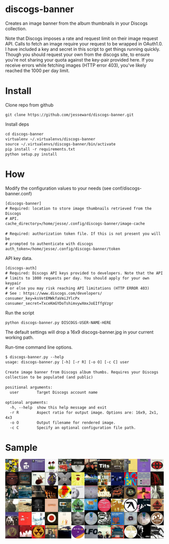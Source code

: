 discogs-banner
==============

Creates an image banner from the album thumbnails in your Discogs collection.

Note that Discogs imposes a rate and request limit on their image request API. Calls to fetch an image require your request to be wrapped in OAuth1.0. I have included a key and secret in this script to get things running quickly. Though you should request your own from the discogs site, to ensure you're not sharing your quota against the key-pair provided here. If you receive errors while fetching images (HTTP error 403), you've likely reached the 1000 per day limit.

Install
=======

Clone repo from github
```
git clone https://github.com/jesseward/discogs-banner.git
```

Install deps
```
cd discogs-banner
virtualenv ~/.virtualenvs/discogs-banner
source ~/.virtualenvs/discogs-banner/bin/activate
pip install -r requirements.txt
python setup.py install
```

How
===
Modify the configuration values to your needs (see conf/discogs-banner.conf)
```
[discogs-banner]
# Required: location to store image thumbnails retrieved from the Discogs
# API. 
cache_directory=/home/jesse/.config/discogs-banner/image-cache

# Required: authorization token file. If this is not present you will be 
# prompted to authenticate with discogs
auth_token=/home/jesse/.config/discogs-banner/token
```
API key data.
```
[discogs-auth]
# Required: Discogs API keys provided to developers. Note that the API
# limits to 1000 requests per day. You should apply for your own keypair
# or else you may risk reaching API limitations (HTTP ERROR 403)
# See : https://www.discogs.com/developers/
consumer_key=ksVetEMWkfaVmiJYlcPx
consumer_secret=TxceKmGYDoTshimvywXmxJoEIffgVzgr
```

Run the script
```
python discogs-banner.py DISCOGS-USER-NAME-HERE
```
The default settings will drop a 16x9 discogs-banner.jpg in your current working path.

Run-time command line options.
```
$ discogs-banner.py --help
usage: discogs-banner.py [-h] [-r R] [-o O] [-c C] user

Create image banner from Discogs album thumbs. Requires your Discogs
collection to be populated (and public)

positional arguments:
  user        Target Discogs account name

optional arguments:
  -h, --help  show this help message and exit
  -r R        Aspect ratio for output image. Options are: 16x9, 2x1, 4x3
  -o O        Output filename for rendered image.
  -c C        Specify an optional configuration file path.

```

Sample
======
![](https://raw.githubusercontent.com/jesseward/discogs-banner/master/doc/discogs-banner.jpg)
